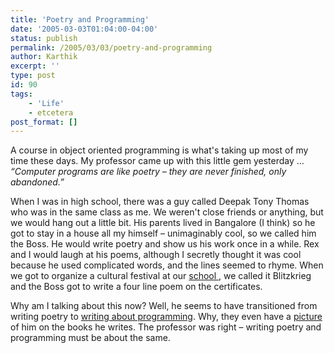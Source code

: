 ```yaml
---
title: 'Poetry and Programming'
date: '2005-03-03T01:04:00-04:00'
status: publish
permalink: /2005/03/03/poetry-and-programming
author: Karthik
excerpt: ''
type: post
id: 90
tags:
    - 'Life'
    - etcetera
post_format: []
---
```

A course in object oriented programming is what's taking up most of my time these days. My professor came up with this little gem yesterday …  *“Computer programs are like poetry – they are never finished, only abandoned.”*

When I was in high school, there was a guy called Deepak Tony Thomas who was in the same class as me. We weren't close friends or anything, but we would hang out a little bit. His parents lived in Bangalore (I think) so he got to stay in a house all my himself – unimaginably cool, so we called him the Boss. He would write poetry and show us his work once in a while. Rex and I would laugh at his poems, although I secretly thought it was cool because he used complicated words, and the lines seemed to rhyme. When we got to organize a cultural festival at our [school ](http://carmel.ac.in/index.asp) , we called it Blitzkrieg and the Boss got to write a four line poem on the certificates.

Why am I talking about this now? Well, he seems to have transitioned from writing poetry to [writing about programming](http://search.barnesandnoble.com/booksearch/results.asp?WRD=deepak%20thomas&userid=Al4eIX2BxH&cds2Pid=946). Why, they even have a [picture ](http://www.zend.com/images/publishers/big_16.jpg)of him on the books he writes. The professor was right – writing poetry and programming must be about the same.
